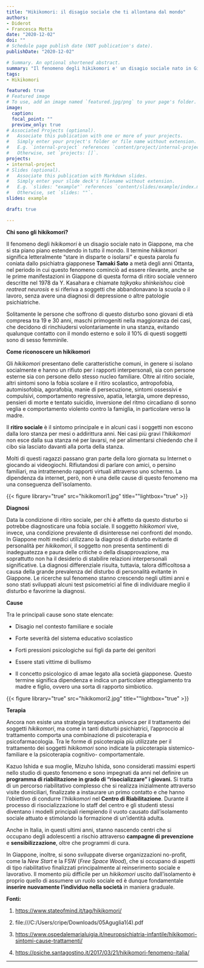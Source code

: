 ```yaml
---
title: "Hikikomori: il disagio sociale che ti allontana dal mondo"
authors:
- Diderot
- Francesca Motta
date: "2020-12-02"
doi: ""
# Schedule page publish date (NOT publication's date).
publishDate: "2020-12-02"

# Summary. An optional shortened abstract.
summary: "Il fenomeno degli hikikomori e' un disagio sociale nato in Giappone, ma che si sta piano piano estendendo in tutto il mondo. Il termine hikikomori significa letteralmente “stare in disparte o isolarsi”. Le prime manifestazioni in Giappone di questa forma di ritiro sociale vennero descritte nel 1978 da Y. Kasahara e chiamate tajkyaku shinkeishou cioe' reatreat neurosis e si riferiva a soggetti che abbandonavano la scuola o il lavoro, senza avere una diagnosi di depressione o altre patologie psichiatriche."
tags:
- Hikikomori

featured: true
# Featured image
# To use, add an image named `featured.jpg/png` to your page's folder. 
image:
  caption: 
  focal_point: ""
  preview_only: true
# Associated Projects (optional).
#   Associate this publication with one or more of your projects.
#   Simply enter your project's folder or file name without extension.
#   E.g. `internal-project` references `content/project/internal-project/index.md`.
#   Otherwise, set `projects: []`.
projects:
- internal-project
# Slides (optional).
#   Associate this publication with Markdown slides.
#   Simply enter your slide deck's filename without extension.
#   E.g. `slides: "example"` references `content/slides/example/index.md`.
#   Otherwise, set `slides: ""`.
slides: example

draft: true

---
```


**Chi sono gli hikikomori?**

Il fenomeno degli *hikikomori* è un disagio sociale nato in Giappone, ma che si sta piano piano estendendo in tutto il mondo. Il termine *hikikomori* significa letteralmente “stare in disparte o isolarsi” e questa  parola fu coniata dallo psichiatra giapponese **Tamaki Sato** a metà degli anni Ottanta, nel periodo in cui questo fenomeno cominciò ad essere rilevante, anche se le prime manifestazioni in Giappone di questa forma di ritiro sociale vennero descritte nel 1978 da Y. Kasahara e chiamate *tajkyaku shinkeishou* cioè *reatreat neurosis* e si riferiva a soggetti che abbandonavano la scuola o il lavoro, senza avere una diagnosi di depressione o altre patologie psichiatriche.
 
Solitamente le persone che soffrono di questo disturbo sono giovani di età compresa tra 19 e 30 anni, maschi primogeniti nella maggioranza dei casi, che decidono di rinchiudersi volontariamente in una stanza, evitando qualunque contatto con il mondo esterno e solo il 10% di questi soggetti sono di sesso femminile. 


**Come riconoscere un hikikomori**

Gli *hikikomori* presentano delle caratteristiche comuni, in genere si isolano socialmente e hanno un rifiuto per i rapporti  interpersonali, sia con persone esterne sia con persone dello stesso nucleo familiare. Oltre al ritiro sociale, altri sintomi sono la fobia scolare e il ritiro scolastico, antropofobia, automisofobia, agorafobia, manie di persecuzione, sintomi ossessivi e compulsivi, comportamento regressivo, apatia, letargia, umore depresso, pensieri di morte e tentato suicidio, inversione del ritmo circadiano di sonno veglia e comportamento violento contro la famiglia, in particolare verso la madre. 

Il **ritiro sociale** è il sintomo principale e in alcuni casi i soggetti non escono dalla loro stanza per mesi o addirittura anni. Nei casi più gravi l’*hikikomori* non esce dalla sua stanza né per lavarsi, né per alimentarsi chiedendo che il cibo sia lasciato davanti alla porta della stanza.

Molti di questi ragazzi passano gran parte della loro giornata su Internet o giocando ai videogiochi. Rifiutandosi di parlare con amici, o persino familiari, ma intrattenendo rapporti virtuali attraverso uno schermo. La dipendenza da internet, però, non è una delle cause di questo fenomeno ma una conseguenza dell'isolamento. 


{{< figure library="true" src="hikikomori1.jpg" title=""lightbox="true" >}}


**Diagnosi**

Data la condizione di ritiro sociale, per chi è affetto da questo disturbo si potrebbe diagnosticare una fobia sociale. Il soggetto *hikikomori* vive, invece, una condizione prevalente di disinteresse nei confronti del mondo. In Giappone molti medici utilizzano la diagnosi di disturbo evitante di personalità per *hikikomori*, il soggetto non presenta sentimenti di inadeguatezza e paura delle critiche o della disapprovazione, ma soprattutto non ha il desiderio di stabilire relazioni interpersonali significative. La diagnosi differenziale risulta, tuttavia, talora difficoltosa a causa della grande prevalenza del disturbo di personalità evitante in Giappone. Le ricerche sul fenomeno stanno crescendo negli ultimi anni e sono stati sviluppati alcuni test psicometrici al fine di individuare meglio il disturbo e favorirne la diagnosi. 

**Cause**

Tra le principali cause sono state elencate:

- Disagio nel contesto familiare e sociale

- Forte severità del sistema educativo scolastico

- Forti pressioni psicologiche sui figli da parte dei genitori

- Essere stati vittime di bullismo

- Il concetto psicologico di amae legato alla società      giapponese. Questo termine significa dipendenza e indica un particolare atteggiamento tra madre e figlio, ovvero una sorta di rapporto simbiotico.


{{< figure library="true" src="hikikomori2.jpg" title=""lightbox="true" >}}

**Terapia**

Ancora non esiste una strategia terapeutica univoca per il trattamento dei soggetti *hikikomori*, ma come in tanti disturbi psichiatrici, l’approccio al trattamento comporta una combinazione di psicoterapia e psicofarmacologia. Tra le forme di psicoterapia più utilizzate per il trattamento dei soggetti *hikikomori* sono indicate la psicoterapia sistemico-familiare e la psicoterapia cognitivo- comportamentale. 

Kazuo Ishida e sua moglie, Mizuho Ishida, sono considerati massimi esperti nello studio di questo fenomeno e sono impegnati da anni nel definire un **programma di riabilitazione in grado di “risocializzare” i giovani.** Si tratta di un percorso riabilitativo complesso che si realizza inizialmente attraverso visite domiciliari, finalizzate a instaurare un primo contatto e che hanno l’obiettivo di condurre l’*hikikomori* nel **Centro di Riabilitazione**. Durante il processo di risocializzazione lo staff del centro e gli studenti stessi diventano i modelli principali riempiendo il vuoto causato dall’isolamento sociale attuato e stimolando la formazione di un’identità adulta.

Anche in Italia, in questi ultimi anni, stanno nascendo centri che si occupano degli adolescenti a rischio attraverso **campagne di prevenzione** e **sensibilizzazione**, oltre che programmi di cura. 

In Giappone, inoltre, si sono sviluppate diverse organizzazioni no-profit, come la *New Start* e la FSW (*Free Space Wood*), che si occupano di aspetti di tipo riabilitativo finalizzati principalmente al reinserimento sociale e lavorativo. Il momento più difficile per un *hikikomori* uscito dall’isolamento è proprio quello di assumere un ruolo sociale ed è dunque fondamentale **inserire nuovamente l’individuo nella società** in maniera graduale.




**Fonti:**

1. https://www.stateofmind.it/tag/hikikomori/

2. file:///C:/Users/cripe/Downloads/05Aguglia1(4).pdf

3. https://www.ospedalemarialuigia.it/neuropsichiatria-infantile/hikikomori-sintomi-cause-trattamenti/

4. https://psiche.santagostino.it/2017/03/21/hikikomori-fenomeno-italia/


---
